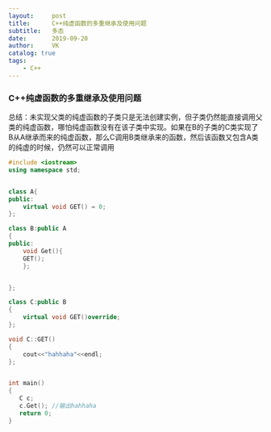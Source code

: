 ```yaml
---
layout:     post
title:      C++纯虚函数的多重继承及使用问题
subtitle:   多态
date:       2019-09-20
author:     VK
catalog: true
tags:
    - C++
---
```


### C++纯虚函数的多重继承及使用问题

总结：未实现父类的纯虚函数的子类只是无法创建实例，但子类仍然能直接调用父类的纯虚函数，哪怕纯虚函数没有在该子类中实现。如果在B的子类的C类实现了B从A继承而来的纯虚函数，那么C调用B类继承来的函数，然后该函数又包含A类的纯虚的时候，仍然可以正常调用

```c++
#include <iostream>
using namespace std;


class A{
public:
    virtual void GET() = 0;
};

class B:public A
{
public:
    void Get(){
	GET();
    };	


};

class C:public B
{
	virtual void GET()override;
};

void C::GET()
{
	cout<<"hahhaha"<<endl;
};


int main()
{
   C c;
   c.Get(); //输出hahhaha
   return 0;
}

```

